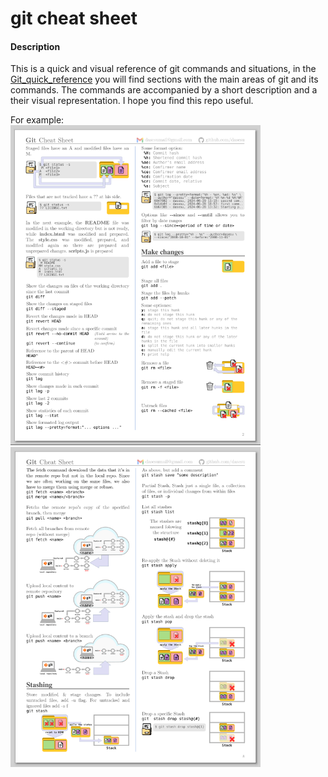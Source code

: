 # git cheat sheet

#### Description
This is a quick and visual reference of git commands and situations, in the [Git_quick_reference](Git_quick_reference.pdf) you will find sections with the main areas of git and its commands. The commands are accompanied by a short description and a their visual representation. I hope you find this repo useful.

For example:   
[<img src="img/005.png" width=400>](Git_quick_reference.pdf)
[<img src="img/006.png" width=400>](Git_quick_reference.pdf)

